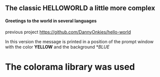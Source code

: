 ## The classic HELLOWORLD a little more complex
####  Greetings to the world in several languages

previous project https://github.com/DannyOnkies/hello-world

In this version the message is printed in a position of the prompt window 
with the color **YELLOW** and the background **BLUE*

# The colorama library was used
